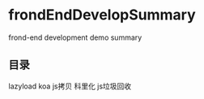 # frondEndDevelopSummary
frond-end development demo summary

## 目录
  lazyload
  koa
  js拷贝
  科里化
  js垃圾回收
